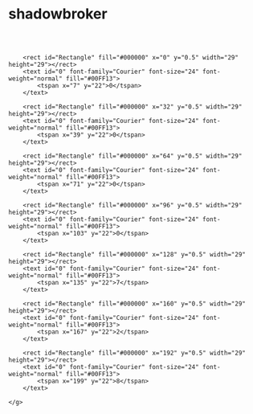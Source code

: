 # shadowbroker

<?xml version="1.0" encoding="UTF-8"?>
<svg width="224px" height="30px" version="1.1" xmlns="http://www.w3.org/2000/svg" xmlns:xlink="http://www.w3.org/1999/xlink">
    <title>Count</title>
    <g id="Page-1" stroke="none" stroke-width="1" fill="none" fill-rule="evenodd">
      
        
        
        
        
        
        
        
        <rect id="Rectangle" fill="#000000" x="0" y="0.5" width="29" height="29"></rect>
        <text id="0" font-family="Courier" font-size="24" font-weight="normal" fill="#00FF13">
            <tspan x="7" y="22">0</tspan>
        </text>

        <rect id="Rectangle" fill="#000000" x="32" y="0.5" width="29" height="29"></rect>
        <text id="0" font-family="Courier" font-size="24" font-weight="normal" fill="#00FF13">
            <tspan x="39" y="22">0</tspan>
        </text>

        <rect id="Rectangle" fill="#000000" x="64" y="0.5" width="29" height="29"></rect>
        <text id="0" font-family="Courier" font-size="24" font-weight="normal" fill="#00FF13">
            <tspan x="71" y="22">0</tspan>
        </text>

        <rect id="Rectangle" fill="#000000" x="96" y="0.5" width="29" height="29"></rect>
        <text id="0" font-family="Courier" font-size="24" font-weight="normal" fill="#00FF13">
            <tspan x="103" y="22">0</tspan>
        </text>

        <rect id="Rectangle" fill="#000000" x="128" y="0.5" width="29" height="29"></rect>
        <text id="0" font-family="Courier" font-size="24" font-weight="normal" fill="#00FF13">
            <tspan x="135" y="22">7</tspan>
        </text>

        <rect id="Rectangle" fill="#000000" x="160" y="0.5" width="29" height="29"></rect>
        <text id="0" font-family="Courier" font-size="24" font-weight="normal" fill="#00FF13">
            <tspan x="167" y="22">2</tspan>
        </text>

        <rect id="Rectangle" fill="#000000" x="192" y="0.5" width="29" height="29"></rect>
        <text id="0" font-family="Courier" font-size="24" font-weight="normal" fill="#00FF13">
            <tspan x="199" y="22">8</tspan>
        </text>

    </g>
</svg>
